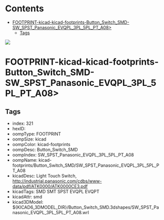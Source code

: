



Contents
========

* [FOOTPRINT-kicad-kicad-footprints-Button_Switch_SMD-SW_SPST_Panasonic_EVQPL_3PL_5PL_PT_A08>](#footprint-kicad-kicad-footprints-button_switch_smd-sw_spst_panasonic_evqpl_3pl_5pl_pt_a08)
	* [Tags](#tags)
  
![][im]
# FOOTPRINT-kicad-kicad-footprints-Button_Switch_SMD-SW_SPST_Panasonic_EVQPL_3PL_5PL_PT_A08>

## Tags

- index: 321
- hexID: 
- oompType: FOOTPRINT
- oompSize: kicad
- oompColor: kicad-footprints
- oompDesc: Button_Switch_SMD
- oompIndex: SW_SPST_Panasonic_EVQPL_3PL_5PL_PT_A08
- oompName: kicad-footprints/Button_Switch_SMD/SW_SPST_Panasonic_EVQPL_3PL_5PL_PT_A08
- kicadDesc: Light Touch Switch, http://industrial.panasonic.com/cdbs/www-data/pdf/ATK0000/ATK0000CE3.pdf
- kicadTags: SMD SMT SPST EVQPL EVQPT
- kicadAttr: smd
- kicad3DModel: ${KICAD6_3DMODEL_DIR}/Button_Switch_SMD.3dshapes/SW_SPST_Panasonic_EVQPL_3PL_5PL_PT_A08.wrl



[im]: image.png
